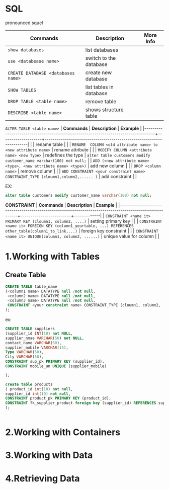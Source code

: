 # SQL
pronounced squel


| **Commands**                       | **Description**         | **More Info** |
|------------------------------------|-------------------------|---------------|
| `show databases`                   | list databases          |               |
| `use <databease name>`             | switch to the database  |               |
| `CREATE DATABASE <databases name>` | create new database     |               |
| `SHOW TABLES`                      | list tables in database |               |
| `DROP TABLE <table name>`          | remove table            |               |
| `DESCRIBE <table name>`            | shows  structure table  |               |



`ALTER TABLE <table name>`
| **Commands**                                                                      | **Description**    | **Example**                                                         |
|-----------------------------------------------------------------------------------+--------------------+---------------------------------------------------------------------|
|                                                                                   | rename table       |                                                                     |
| `RENAME  COLUMN <old attribute name> to <new attribute name>`                     | rename attribute   |                                                                     |
| `MODIFY COLUMN <attribute name> <new Type>`                                       | redefines the type | `alter table customers modify customer_name varchar(100) not null;` |
| `ADD (<new attribute name> <type>, <new attribute name> <type>)`                  | add new column     |                                                                     |
| `DROP <column name>`                                                              | remove column      |                                                                     |
| `ADD CONSTRAINT <your constraint name> CONSTRAINT_TYPE (cloumn1,column2,...... )` | add constraint     |                                                                     |


EX: 
```sql
alter table customers modify customer_name varchar(100) not null;
```



**CONSTRAINT**
| **Commands**                                                                                            | **Description**         | **Example** |
|---------------------------------------------------------------------------------------------------------+-------------------------+-------------|
| `CONSTRAINT <name it> PRIMARY KEY (cloumn1, column2, ....)`                                             | setting primary key     |             |
| `CONSTRAINT <name it> FOREIGN KEY (column1_yourtable, ...) REFERENCES other_table(column1_to_link,...)` | foreign key constraint  |             |
| `CONSTRAINT <name it> UNIQUE(column1, column2, ......)`                                                 | unique value for column |             |

# 1.Working with Tables

## Create Table
```sql
CREATE TABLE table_name 
(<column1 name> DATATYPE null /not null,
 <column2 name> DATATYPE null /not null,
 <column3 name> DATATYPE null /not null,
 CONSTRAINT <your constraint name> CONSTRAINT_TYPE (cloumn1, column2, ....)
);
```

ex: 
```sql
CREATE TABLE suppliers 
(supplier_id INT(10) not NULL,
supplier_nmae VARCHAR(50) not NULL,
contact_name VARCHAR(50),
supplier_mobile VARCHAR(15),
Type VARCHAR(50),
City VARCHAR(50),
CONSTRAINT sup_pk PRIMARY KEY (supplier_id),
CONSTRAINT mobile_un UNIQUE (supplier_mobile)

);

create table products
( product_id int(10) not null,
supplier_id int(10) not null,
CONSTRAINT product_pk PRIMARY KEY (product_id),
CONSTRAINT fk_supplier_product foreign key (supplier_id) REFERENCES suppliers(supplier_id)
);



```

# 2.Working with Containers


# 3.Working with Data

# 4.Retrieving Data
